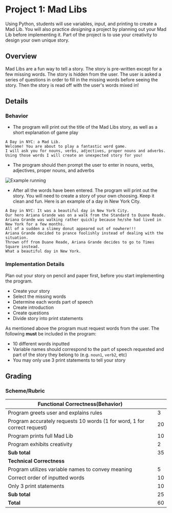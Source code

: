 # Project 1: Mad Libs

Using Python, students will use variables, input, and printing to create a Mad Lib. You will also practice *designing* a project by planning out your Mad Lib before implementing it.  Part of the project is to use your creativity to design your own unique story.

## Overview
Mad Libs are a fun way to tell a story. The story is pre-written except for a few missing words.  The story is hidden from the user.  The user is asked a series of questions in order to fill in the missing words before seeing the story. Then the story is read off with the user's words mixed in!

## Details

### Behavior
* The program will print out the title of the Mad Libs story, as well as a short explanation of game play    
```
A Day in NYC: a Mad Lib.
Welcome! You are about to play a fantastic word game. 
I will ask you for nouns, verbs, adjectives, proper nouns and adverbs. 
Using those words I will create an unexpected story for you!
```
* The program should then prompt the user to enter in nouns, verbs, adjectives, proper nouns, and adverbs

![Example running](mad_libs_screen_shot.png)

* After all the words have been entered. The program will print out the story.  You will need to create a story of your own choosing.  Keep it clean and fun.  Here is an example of a day in New York City.
```
A Day in NYC: It was a beautiful day in New York City. 
Our hero Ariana Grande was on a walk from the Standard to Duane Reade. 
Ariana Grande was walking rather quickly because he/she had lived in New York for a few months.
All of a sudden a slimey donut appeared out of nowhere!!! 
Ariana Grande decided to prance foolishly instead of dealing with the situation.
Thrown off from Duane Reade, Ariana Grande decides to go to Times Square instead.
What a beautiful day in New York. 
```

### Implementation Details
Plan out your story on pencil and paper first, before you start implementing the program.
* Create your story
* Select the missing words
* Determine each words part of speech
* Create introduction
* Create questions
* Divide story into print statements

As mentioned above the program must request words from the user. The following **must** be included in the program: 
* 10 different words inputted
* Variable names should correspond to the part of speech requested and part of the story they belong to (e.g. `noun1`, `verb2`, etc)
* You may only use 3 print statements to tell your story

## Grading 

### Scheme/Rubric
| **Functional Correctness(Behavior)**                                |     |
| --------------------------------------------------------------- |-----|
| Program greets user and explains rules  | 3   |
| Program accurately requests 10 words (1 for word, 1 for correct request)| 20|
| Program prints full Mad Lib | 10   |
| Program exhibits creativity               | 2   |
| **Sub total**                                                   | 35  |
| **Technical Correctness**                                    |     |
| Program utilizes variable names to convey meaning               | 5  |
| Correct order of inputted words                                 | 10  |
| Only 3 print statements                                         | 10  |
| **Sub total**                                                   | 25  |
| **Total**                                                       | 60 |


